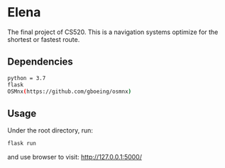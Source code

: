 # Elena
The final project of CS520. This is a navigation systems optimize for the shortest or fastest route.

## Dependencies
```bash
python = 3.7
flask
OSMnx(https://github.com/gboeing/osmnx)
```

## Usage
Under the root directory, run:
```bash
flask run
```

and use browser to visit: http://127.0.0.1:5000/
